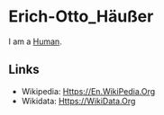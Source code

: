 # Erich-Otto_Häußer

I am a [Human](40000001.md).

## Links

- Wikipedia: [Https://En.WikiPedia.Org](https://en.wikipedia.org/wiki/Erich_H%C3%A4usser)
- Wikidata: [Https://WikiData.Org](https://wikidata.org/wiki/Q1352471)

